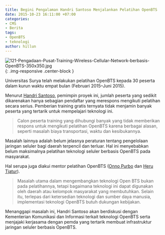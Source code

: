 ```yaml
---
title: Begini Pengalaman Handri Santoso Menjalankan Pelatihan OpenBTS
date: 2015-10-23 16:11:00 +07:00
categories:
- CMS
- Berita
tags:
- OpenBTS
- teknologi
author: hillun
---
```


![121-Pengadaan-Pusat-Training-Wireless-Cellular-Network-berbasis-OpenBTS-350x350.jpg](/uploads/121-Pengadaan-Pusat-Training-Wireless-Cellular-Network-berbasis-OpenBTS-350x350.jpg){: .img-responsive .center-block }

Universitas Surya telah melakukan pelatihan OpenBTS kepada 30 peserta dalam kurun waktu empat bulan (Februari 2015–Juni 2015).

Menurut [Handri Santoso](http://ciptamedia.org/team/handri-santoso/), pemimpin proyek ini, jumlah peserta yang sedikit dikarenakan hanya sebagian pendaftar yang merespons mengikuti pelatihan secara serius. Pemberian training gratis ternyata tidak menjamin banyak peserta yang tertarik untuk mempelajari teknologi ini.

> Calon peserta training yang dihubungi banyak yang tidak memberikan respons untuk mengikuti pelatihan OpenBTS karena berbagai alasan, seperti masalah biaya transportasi, waktu dan kesibukannya.

Masalah lainnya adalah belum jelasnya peraturan tentang pengelolaan jaringan seluler bagi daerah terpencil dan terluar. Hal ini menyebabkan belum maksimalnya pelatihan teknologi seluler berbasis OpenBTS pada masyarakat.

Hal serupa juga diakui mentor pelatihan OpenBTS ([Onno Purbo](http://ciptamedia.org/team/onno-purbo/) dan [Heru Tjatur](http://ciptamedia.org/team/heru-tjatur/)).

> Masalah utama dalam mengembangkan teknologi Open BTS bukan pada pelatihannya, tetapi bagaimana teknologi ini dapat digunakan oleh daerah atau kelompok masyarakat yang membutuhkan. Selain itu, terlepas dari ketersedian teknologi dan sumber daya manusia, implementasi teknologi OpenBTS butuh dukungan kebijakan.

Menanggapi masalah ini, Handri Santoso akan berdiskusi dengan Kementerian Komunikasi dan Informasi terkait teknologi OpenBTS serta menjajaki kerjasama dengan pemda yang tertarik membuat infrastruktur jaringan seluler berbasis OpenBTS.
